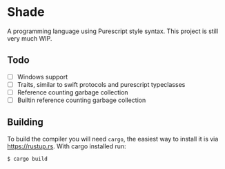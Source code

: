# Shade
A programming language using Purescript style syntax. This project is still very much WIP.

## Todo
- [ ] Windows support
- [ ] Traits, similar to swift protocols and purescript typeclasses
- [ ] Reference counting garbage collection
- [ ] Builtin reference counting garbage collection

## Building
To build the compiler you will need `cargo`, the easiest way to install it is via https://rustup.rs. With cargo installed run:
```shell
$ cargo build
```
